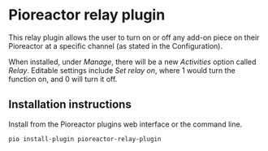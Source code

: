 
# Pioreactor relay plugin

This relay plugin allows the user to turn on or off any add-on piece on their Pioreactor at a specific channel (as stated in the Configuration).

When installed, under _Manage_, there will be a new _Activities_ option called _Relay_. Editable settings include _Set relay on_, where 1 would turn the function on, and 0 will turn it off. 

## Installation instructions 

Install from the Pioreactor plugins web interface or the command line. 

```
pio install-plugin pioreactor-relay-plugin
```